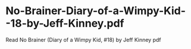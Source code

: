 # No-Brainer-Diary-of-a-Wimpy-Kid--18-by-Jeff-Kinney.pdf
Read No Brainer (Diary of a Wimpy Kid, #18) by Jeff Kinney pdf
